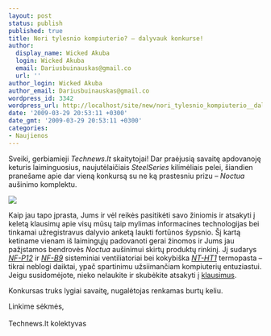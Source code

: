 ```yaml
---
layout: post
status: publish
published: true
title: Nori tylesnio kompiuterio? – dalyvauk konkurse!
author:
  display_name: Wicked Akuba
  login: Wicked Akuba
  email: Dariusbuinauskas@gmail.co
  url: ''
author_login: Wicked Akuba
author_email: Dariusbuinauskas@gmail.co
wordpress_id: 3342
wordpress_url: http://localhost/site/new/nori_tylesnio_kompiuterio__dalyvauk_konkurse/
date: '2009-03-29 20:53:11 +0300'
date_gmt: '2009-03-29 20:53:11 +0300'
categories:
- Naujienos
---
```

<p>Sveiki, gerbiamieji <i>Technews.lt</i> skaitytojai! Dar  praėjusią savaitę apdovanoję keturis laiminguosius, naujutėlaičiais <i>SteelSeries</i> kilimėliais pelei, šiandien pranešame apie dar vieną konkursą su ne ką prastesniu prizu – <i>Noctua</i> aušinimo komplektu. </p>
<p><img src="http://akuba.technews.lt/IMGP2819.JPG" /></p>
<p>Kaip jau tapo įprasta, Jums ir vėl reikės pasitikėti savo žiniomis ir atsakyti į keletą klausimų apie visų mūsų taip mylimas informacines technologijas bei tinkamai užregistravus dalyvio anketą laukti fortūnos šypsnio. Šį kartą ketiname vienam iš laimingųjų padovanoti gerai žinomos ir Jums jau pažįstamos bendrovės <i>Noctua</i> aušinimui skirtų produktų rinkinį. Jį sudarys <a class="ns" href=" http://noctua.at/main.php?show=productview&products_id=12&lng=en "><i>NF-P12</i></a> ir <a class="ns" href=" http://noctua.at/main.php?show=productview&products_id=16&lng=en "><i>NF-B9</i></a> sisteminiai ventiliatoriai bei kokybiška <a class="ns" href=" http://www.technews.lt/tekstas/NT-H1_-_pirmasis_Noctua_bandymas_termopastu_rinkoje.html;;"><i>NT-HT1</i></a> termopasta – tikrai neblogi daiktai, ypač spartinimu užsiimančiam kompiuterių entuziastui. Jeigu susidomėjote, nieko nelaukite ir skubėkite atsakyti į <a class="ns" href="http://www.technews.lt/konkursas ">klausimus</a>.</p>
<p>Konkursas truks lygiai savaitę, nugalėtojas renkamas burtų keliu.</p>
<p>Linkime sėkmės,<br />
<br />Technews.lt kolektyvas<br /></p>
